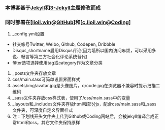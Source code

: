 ### 本博客基于[Jekyll](https://github.com/jekyll/jekyll)和[3-Jekyll](https://github.com/P233/3-Jekyll)主题修改而成
### 同时部署在[[lioil.win](http://lioil.win)@[GitHub](https://github.com/lifegh/lifegh.github.io)]和[[c.lioil.win](http://c.lioil.win)@[Coding](https://coding.net/u/lifec/p/lifec/git)]
1. _config.yml设置
  * 社交帐号Twitter, Weibo, Github, Codepen, Dribbble
  * Disqus_shortname启用Disqus评论(因为墙所以国内访问麻烦，可以采用多说、畅言等第三方社会化评论系统替代)
  * filter选项选择使用tag或category作为文章分类
1. _posts文件夹存放文章
1. css/main.sass可简单设置界面样式
1. assets/img/avatar.jpg是头像图片，qrcode.jpg在浏览器不兼容时提示扫描二维码
1. _sass文件夹存放css样式表，使用了/css/main.sass中的变量
1. _layouts和_includes文件夹存放html和部分js，配合css/main.sass和_sass文件夹，可深度自定义界面样式
1. 注：下划线开头文件夹上传到Github或Coding网站后，会被jekyll编译合成正常html和css，其它文件夹保持原样
